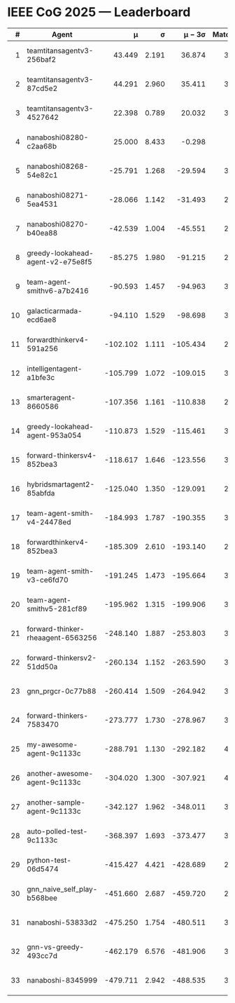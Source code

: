# IEEE CoG 2025 — Leaderboard

| # | Agent | μ | σ | μ − 3σ | Matches | Updated |
|---:|---|---:|---:|---:|---:|---|
| 1 | teamtitansagentv3-256baf2 | 43.449 | 2.191 | 36.874 | 3754 | 2025-08-28 02:54 |
| 2 | teamtitansagentv3-87cd5e2 | 44.291 | 2.960 | 35.411 | 3520 | 2025-08-28 02:54 |
| 3 | teamtitansagentv3-4527642 | 22.398 | 0.789 | 20.032 | 3714 | 2025-08-28 02:54 |
| 4 | nanaboshi08280-c2aa68b | 25.000 | 8.433 | -0.298 | 240 | 2025-08-28 02:54 |
| 5 | nanaboshi08268-54e82c1 | -25.791 | 1.268 | -29.594 | 3318 | 2025-08-28 02:54 |
| 6 | nanaboshi08271-5ea4531 | -28.066 | 1.142 | -31.493 | 2000 | 2025-08-28 02:54 |
| 7 | nanaboshi08270-b40ea88 | -42.539 | 1.004 | -45.551 | 2458 | 2025-08-28 02:54 |
| 8 | greedy-lookahead-agent-v2-e75e8f5 | -85.275 | 1.980 | -91.215 | 2866 | 2025-08-28 02:54 |
| 9 | team-agent-smithv6-a7b2416 | -90.593 | 1.457 | -94.963 | 3800 | 2025-08-28 02:54 |
| 10 | galacticarmada-ecd6ae8 | -94.110 | 1.529 | -98.698 | 3200 | 2025-08-28 02:54 |
| 11 | forwardthinkerv4-591a256 | -102.102 | 1.111 | -105.434 | 2971 | 2025-08-28 02:54 |
| 12 | intelligentagent-a1bfe3c | -105.799 | 1.072 | -109.015 | 3313 | 2025-08-28 02:54 |
| 13 | smarteragent-8660586 | -107.356 | 1.161 | -110.838 | 2978 | 2025-08-28 02:54 |
| 14 | greedy-lookahead-agent-953a054 | -110.873 | 1.529 | -115.461 | 3466 | 2025-08-28 02:54 |
| 15 | forward-thinkersv4-852bea3 | -118.617 | 1.646 | -123.556 | 3014 | 2025-08-28 02:54 |
| 16 | hybridsmartagent2-85abfda | -125.040 | 1.350 | -129.091 | 2989 | 2025-08-28 02:54 |
| 17 | team-agent-smith-v4-24478ed | -184.993 | 1.787 | -190.355 | 3534 | 2025-08-28 02:54 |
| 18 | forwardthinkerv4-852bea3 | -185.309 | 2.610 | -193.140 | 2665 | 2025-08-28 02:54 |
| 19 | team-agent-smith-v3-ce6fd70 | -191.245 | 1.473 | -195.664 | 3774 | 2025-08-28 02:54 |
| 20 | team-agent-smithv5-281cf89 | -195.962 | 1.315 | -199.906 | 3720 | 2025-08-28 02:54 |
| 21 | forward-thinker-rheaagent-6563256 | -248.140 | 1.887 | -253.803 | 3802 | 2025-08-28 02:54 |
| 22 | forward-thinkersv2-51dd50a | -260.134 | 1.152 | -263.590 | 3882 | 2025-08-28 02:54 |
| 23 | gnn_prgcr-0c77b88 | -260.414 | 1.509 | -264.942 | 3000 | 2025-08-28 02:54 |
| 24 | forward-thinkers-7583470 | -273.777 | 1.730 | -278.967 | 3560 | 2025-08-28 02:54 |
| 25 | my-awesome-agent-9c1133c | -288.791 | 1.130 | -292.182 | 4460 | 2025-08-28 02:54 |
| 26 | another-awesome-agent-9c1133c | -304.020 | 1.300 | -307.921 | 4080 | 2025-08-28 02:54 |
| 27 | another-sample-agent-9c1133c | -342.127 | 1.962 | -348.011 | 3740 | 2025-08-28 02:54 |
| 28 | auto-polled-test-9c1133c | -368.397 | 1.693 | -373.477 | 3200 | 2025-08-28 02:54 |
| 29 | python-test-06d5474 | -415.427 | 4.421 | -428.689 | 2990 | 2025-08-28 02:54 |
| 30 | gnn_naive_self_play-b568bee | -451.660 | 2.687 | -459.720 | 2640 | 2025-08-28 02:54 |
| 31 | nanaboshi-53833d2 | -475.250 | 1.754 | -480.511 | 3120 | 2025-08-28 02:54 |
| 32 | gnn-vs-greedy-493cc7d | -462.179 | 6.576 | -481.906 | 3340 | 2025-08-28 02:54 |
| 33 | nanaboshi-8345999 | -479.711 | 2.942 | -488.535 | 3310 | 2025-08-28 02:54 |

